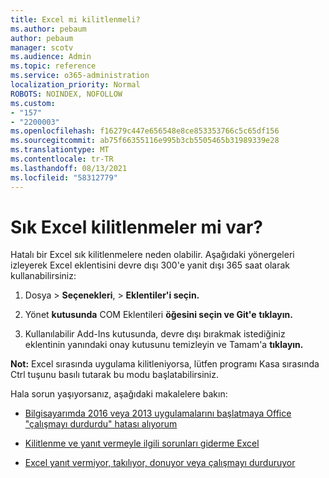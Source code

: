 ```yaml
---
title: Excel mi kilitlenmeli?
ms.author: pebaum
author: pebaum
manager: scotv
ms.audience: Admin
ms.topic: reference
ms.service: o365-administration
localization_priority: Normal
ROBOTS: NOINDEX, NOFOLLOW
ms.custom:
- "157"
- "2200003"
ms.openlocfilehash: f16279c447e656548e8ce853353766c5c65df156
ms.sourcegitcommit: ab75f66355116e995b3cb5505465b31989339e28
ms.translationtype: MT
ms.contentlocale: tr-TR
ms.lasthandoff: 08/13/2021
ms.locfileid: "58312779"
---
```

# <a name="frequent-excel-crashes"></a>Sık Excel kilitlenmeler mi var?

Hatalı bir Excel sık kilitlenmelere neden olabilir. Aşağıdaki yönergeleri izleyerek Excel eklentisini devre dışı 300'e yanit dışı 365 saat olarak kullanabilirsiniz:
  
1. Dosya  \> **Seçenekleri**, \> **Eklentiler'i seçin.**

2. Yönet **kutusunda** COM Eklentileri **öğesini seçin ve Git'e** **tıklayın.**

3. Kullanılabilir Add-Ins kutusunda, devre dışı bırakmak istediğiniz eklentinin yanındaki onay kutusunu temizleyin ve Tamam'a **tıklayın.**

**Not:** Excel sırasında uygulama kilitleniyorsa, lütfen programı Kasa sırasında Ctrl tuşunu basılı tutarak bu modu başlatabilirsiniz.
  
Hala sorun yaşıyorsanız, aşağıdaki makalelere bakın:
  
- [Bilgisayarımda 2016 veya 2013 uygulamalarını başlatmaya Office "çalışmayı durdurdu" hatası alıyorum](https://support.office.com/article/52bd7985-4e99-4a35-84c8-2d9b8301a2fa.aspx)

- [Kilitlenme ve yanıt vermeyle ilgili sorunları giderme Excel](https://support.microsoft.com/help/2758592/how-to-troubleshoot-crashing-and-not-responding-issues-with-excel)

- [Excel yanıt vermiyor, takılıyor, donuyor veya çalışmayı durduruyor](https://support.office.com/article/37e7d3c9-9e84-40bf-a805-4ca6853a1ff4.aspx)
